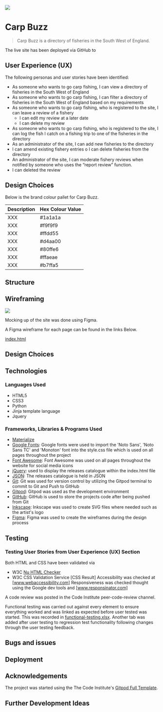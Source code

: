 <img src="images/" style="margin: 0;">

# Carp Buzz

>
> Carp Buzz is a directory of fisheries in the South West of England.
>

The live site has been deployed via GitHub to

## User Experience (UX)

The following personas and user stories have been identified:

- As someone who wants to go carp fishing, I can view a directory of fisheries in the South West of England
- As someone who wants to go carp fishing, I can filter a directory of fisheries in the South West of England based on my requirements 
- As someone who wants to go carp fishing, who is registered to the site, I can leave a review of a fishery
    - I can edit my review at a later date
    - I can delete my review
- As someone who wants to go carp fishing, who is registered to the site, I can log the fish I catch on a fishing trip to one of the fisheries in the directory
- As an administrator of the site, I can add new fisheries to the directory
- I can amend existing fishery entries
o	I can delete fisheries from the directory
- An administrator of the site, I can moderate fishery reviews when notified by someone who uses the “report review” function.
- I can deleted the review


## Design Choices


Below is the brand colour pallet for Carp Buzz.

| Description | Hex Colour Value |
| --- | ----------- |
| XXX | #1a1a1a |
| XXX | #f9f9f9 |
| XXX | #ffdd55 |
| XXX | #d4aa00 |
| XXX | #80ffe6 |
| XXX | #ffaeae |
| XXX | #b7ffa5 |


## Structure

## Wireframing

<img src="images/" style="margin: 0;">

Mocking up of the site was done using Figma.

A Figma wireframe for each page can be found in the links Below.

[index.html](https://www.figma.com/file/lbEOracgvjZ4jw3uFd6hJd/8-Meg-Stick-Records?node-id=0%3A1)


## Design Choices


## Technologies

### Languages Used

- HTML5
- CSS3
- Python
- Jinja template language
- Jquery

### Frameworks, Libraries & Programs Used

- [Materialize](https://materializecss.com/) 
- [Google Fonts](https://fonts.google.com/): Google fonts were used to import the 'Noto Sans', 'Noto Sans TC' and 'Monoton' font into the style.css file which is used on all pages throughout the project
- [Font Awesome](https://fontawesome.com/): Font Awesome was used on all pages throughout the website for social media icons
- [jQuery](https://jquery.com/): used to display the releases catalogue within the index.html file
- [JSON](https://www.json.org/json-en.html): The releases catalogue is held in JSON
- [Git](https://git-scm.com/): Git was used for version control by utilizing the Gitpod terminal to commit to Git and Push to GitHub
- [Gitpod](https://www.gitpod.io/): Gitpod was used as the development environment
- [GitHub](https://github.com/): GitHub is used to store the projects code after being pushed from Git
- [Inkscape](https://inkscape.org/): Inkscape was used to create SVG files where needed such as the artist's logo
- [Figma](https://www.figma.com/): Figma was used to create the wireframes during the design process

## Testing

### Testing User Stories from User Experience (UX) Section


Both HTML and CSS have been validated via

- W3C [Nu HTML Checker](https://validator.w3.org/nu/)
- W3C CSS Validation Service [CSS Result]
Accessibility was checked at [www.webaccessibility.com]
Responsiveness was checked thought using the Google dev tools and [www.responsinator.com]

A code review was posted in the Code Institute peer-code-review channel.


Functional testing was carried out against every element to ensure everything worked and was linked as expected before user tested was started. This was recorded in [functional-testing.xlsx](functional-testing.xlsx). Another tab was added after user testing to regression test functionality following changes through the user testing feedback.

## Bugs and issues


## Deployment


## Acknowledgements

The project was started using the The Code Institute's [Gitpod Full Template](https://github.com/Code-Institute-Org/gitpod-full-template).



## Further Development Ideas

